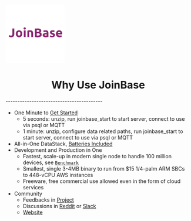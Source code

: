 ![alt text](https://github.com/open-joinbase/.github/blob/main/profile/joinbase_icon.png?raw=true)

<h1 align="center">Why Use JoinBase</h1>
-----------------------------------------

* One Minute to [Get Started](https://joinbase.io/docs/getting-started/quick-start-enterprise/)
  + 5 seconds: unzip, run joinbase_start to start server, connect to use via psql or MQTT
  + 1 minute: unzip, configure data related paths, run joinbase_start to start server, connect to use via psql or MQTT
* All-in-One DataStack, [Batteries Included](https://joinbase.io/docs/getting-started/introduction/)
* Development and Production in One
  + Fastest, scale-up in modern single node to handle 100 million devices, see [`Benchmark`](https://joinbase.io/benchmark/)
  + Smallest, single 3-4MB binary to run from $15 1/4-palm ARM SBCs to 448-vCPU AWS instances
  + Freeware, free commercial use allowed even in the form of cloud services
* Community
  + Feedbacks in [Project](https://github.com/open-joinbase/JoinBase)
  + Discussions in [Reddit](https://www.reddit.com/r/joinbase/) or [Slack](https://joinbaseworkspace.slack.com/join/shared_invite/zt-1bizmnl2c-HaXl93gZ5Hnm_ukDAotZzg)
  + [Website](https://joinbase.io)
